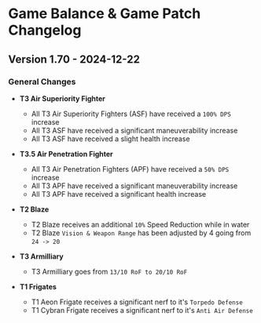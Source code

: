 # Game Balance & Game Patch Changelog

## Version 1.70 - 2024-12-22
### General Changes

- **T3 Air Superiority Fighter**
    - All T3 Air Superiority Fighters (ASF) have received a `100% DPS` increase
    - All T3 ASF have received a significant maneuverability increase
    - All T3 ASF have received a slight health increase

- **T3.5 Air Penetration Fighter**
    - All T3 Air Penetration Fighters (APF) have received a `50% DPS` increase
    - All T3 APF have received a significant maneuverability increase
    - All T3 APF have received a significant health increase

- **T2 Blaze**
    - T2 Blaze receives an additional `10%` Speed Reduction while in water
    - T2 Blaze `Vision & Weapon Range` has been adjusted by 4 going from `24 -> 20`

- **T3 Armilliary**
    - T3 Armilliary goes from `13/10 RoF to 20/10 RoF`

- **T1 Frigates**
    - T1 Aeon Frigate receives a significant nerf to it's `Torpedo Defense`
    - T1 Cybran Frigate receives a significant nerf to it's `Anti Air Defense`